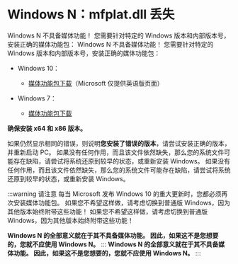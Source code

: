 # Windows N：mfplat.dll 丢失

Windows N 不具备媒体功能！ 您需要针对特定的 Windows 版本和内部版本号，安装正确的媒体功能包： Windows N 不具备媒体功能！ 您需要针对特定的 Windows 版本和内部版本号，安装正确的媒体功能包：

* Windows 10：
  * [媒体功能包下载](https://www.microsoft.com/en-us/software-download/mediafeaturepack)（Microsoft 仅提供英语版页面）

* Windows 7：
  * [媒体功能包下载](https://www.microsoft.com/download/details.aspx?id=16546)

**确保安装 x64 和 x86 版本。**

如果仍然显示相同的错误，则说明**您安装了错误的版本**，请尝试安装正确的版本，并重新启动 PC。 如果没有任何作用，而且该文件依然缺失，那么您的系统文件可能存在缺陷，请尝试将系统还原到较早的状态，或重新安装 Windows。 如果没有任何作用，而且该文件依然缺失，那么您的系统文件可能存在缺陷，请尝试将系统还原到较早的状态，或重新安装 Windows。

:::warning 请注意 每当 Microsoft 发布 Windows 10 的重大更新时，您都必须再次安装媒体功能包。 如果您不希望这样做，请考虑切换到普通版 Windows，因为其他版本始终附带这些功能！ 如果您不希望这样做，请考虑切换到普通版 Windows，因为其他版本始终附带这些功能！

**Windows N 的全部意义就在于其不具备媒体功能。 因此，如果这不是您想要的，您就不应使用 Windows N。** ::: **Windows N 的全部意义就在于其不具备媒体功能。 因此，如果这不是您想要的，您就不应使用 Windows N。** :::